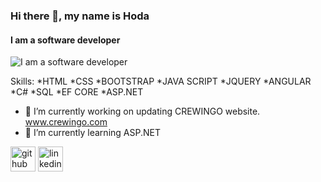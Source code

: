 ### Hi there 👋, my name is Hoda
#### I am a software developer
![I am a software developer](https://drive.google.com/file/d/1eVCbEZ34RG3LKpHpfZl-3yZ9vt2Kyx4L/view?usp=sharing)


Skills: 
*HTML
*CSS
*BOOTSTRAP
*JAVA SCRIPT
*JQUERY
*ANGULAR
*C#
*SQL
*EF CORE
*ASP.NET

- 🔭 I’m currently working on updating CREWINGO website.  www.crewingo.com 
- 🌱 I’m currently learning ASP.NET 


[<img src='https://cdn.jsdelivr.net/npm/simple-icons@3.0.1/icons/github.svg' alt='github' height='40'>](https://github.com/https://github.com/Eng-HodaAhmed/)  [<img src='https://cdn.jsdelivr.net/npm/simple-icons@3.0.1/icons/linkedin.svg' alt='linkedin' height='40'>](https://www.linkedin.com/in/https://www.linkedin.com/in/huda-shehab-eldein-2446a1206//)  

